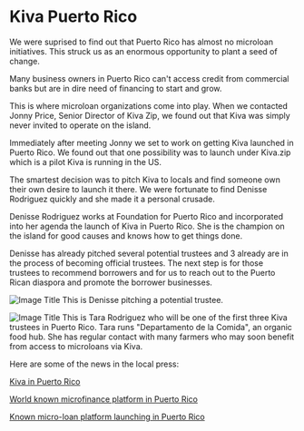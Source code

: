 # Kiva Puerto Rico

We were suprised to find out that Puerto Rico has almost no microloan initiatives. This struck us as an enormous opportunity to plant a seed of change.

Many business owners in Puerto Rico can't access credit from commercial banks but are in dire need of financing to start and grow.

This is where microloan organizations come into play. When we contacted Jonny Price, Senior Director of Kiva Zip, we found out that Kiva was simply never invited to operate on the island.

Immediately after meeting Jonny we set to work on getting Kiva launched in Puerto Rico. We found out that one possibility was to launch under Kiva.zip which is a pilot Kiva is running in the US.

The smartest decision was to pitch Kiva to locals and find someone own their own desire to launch it there. We were fortunate to find Denisse Rodriguez quickly and she made it a personal crusade.

Denisse Rodriguez works at Foundation for Puerto Rico and incorporated into her agenda the launch of Kiva in Puerto Rico. She is the champion on the island for good causes and knows how to get things done.

Denisse has already pitched several potential trustees and 3 already are in the process of becoming official trustees. The next step is for those trustees to recommend borrowers and for us to reach out to the Puerto Rican diaspora and promote the borrower businesses.

![Image Title](http://cl.ly/X7oo/IMG_2202.jpg)
This is Denisse pitching a potential trustee.



![Image Title](http://cl.ly/X7jH/comida3.jpg)
This is Tara Rodriguez who will be one of the first three Kiva trustees in Puerto Rico. Tara runs "Departamento de la Comida", an organic food hub. She has regular contact with many farmers who may soon benefit from access to microloans via Kiva.

Here are some of the news in the local press:

[Kiva in Puerto Rico](http://www.noticel.com/noticia/168408/orientaran-sobre-novel-plataforma-de-financiamiento-microempresarial.html)

[World known microfinance platform in Puerto Rico](http://www.woletv.net/plataforma-mundialmente-reconocida-de-financiamiento-para-microempresarios-se-establece-en-puerto-rico-con-prestamos-a-0-de-interes/)

[Known micro-loan platform launching in Puerto Rico](http://www.elorientalpr.net/?p=4353)
